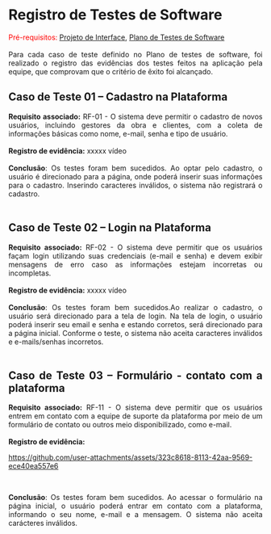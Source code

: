 # Registro de Testes de Software
<div align="justify">
  
<span style="color:red">Pré-requisitos: <a href="3-Projeto de Interface.md"> Projeto de Interface</a></span>, <a href="8-Plano de Testes de Software.md"> Plano de Testes de Software</a>
<br><br>
Para cada caso de teste definido no Plano de testes de software, foi realizado o registro das evidências dos testes feitos na aplicação pela equipe, que comprovam que o critério de êxito foi alcançado.
<br>

## Caso de Teste 01 – Cadastro na Plataforma
**Requisito associado:**  RF-01 - O sistema deve permitir o cadastro de novos usuários, incluindo gestores da obra e clientes, com a coleta de informações básicas como nome, e-mail, senha e tipo de usuário.
<br><br>
**Registro de evidência:**
xxxxx vídeo
<br><br>
**Conclusão**: Os testes foram bem sucedidos. Ao optar pelo cadastro, o usuário é direcionado para a página, onde poderá inserir suas informações para o cadastro. Inserindo caracteres inválidos, o sistema não registrará o cadastro.  
<br>

## Caso de Teste 02 – Login na Plataforma
**Requisito associado:** RF-02 - O sistema deve permitir que os usuários façam login utilizando suas credenciais (e-mail e senha) e devem exibir mensagens de erro caso as informações estejam incorretas ou incompletas.
<br><br>
**Registro de evidência:**
xxxxx vídeo
<br><br>
**Conclusão**: Os testes foram bem sucedidos.Ao realizar o cadastro, o usuário será direcionado para a tela de login. Na tela de login, o usuário poderá inserir seu email e senha e estando corretos, será direcionado para a página inicial. Conforme o teste, o sistema não aceita caracteres inválidos e e-mails/senhas incorretos.  
<br>

## Caso de Teste 03 – Formulário - contato com a plataforma
**Requisito associado:** RF-11 - O sistema deve permitir que os usuários entrem em contato com a equipe de suporte da plataforma por meio de um formulário de contato ou outros meio disponibilizado, como e-mail.
<br><br>
**Registro de evidência:**

https://github.com/user-attachments/assets/323c8618-8113-42aa-9569-ece40ea557e6

<br>

**Conclusão**: Os testes foram bem sucedidos. Ao acessar o formulário na página inicial, o usuário poderá entrar em contato com a plataforma, informando o seu nome, e-mail e a mensagem. O sistema não aceita carácteres inválidos. 
</div>
<br>









